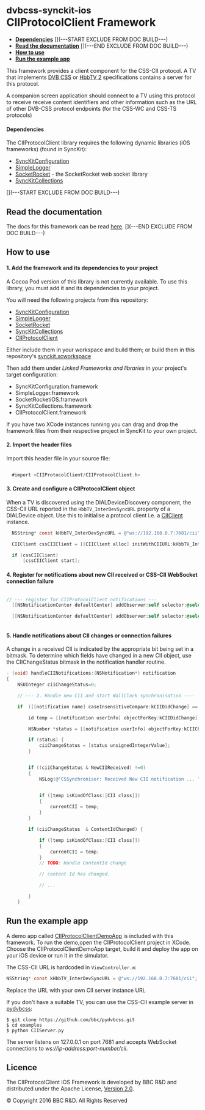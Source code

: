 # <small>dvbcss-synckit-ios</small><br/>CIIProtocolClient Framework

* **[Dependencies](#dependencies)**
[](---START EXCLUDE FROM DOC BUILD---)
* **[Read the documentation](#read-the-documentation)**
[](---END EXCLUDE FROM DOC BUILD---)
* **[How to use](#how-to-use)**
* **[Run the example app](#run-the-example-app)**

This framework provides a client component for the CSS-CII protocol. A TV that implements 
[DVB CSS](https://www.dvb.org/standards/dvb_css) or 
[HbbTV 2](http://hbbtv.org/resource-library/#specifications) specifications
contains a server for this protocol.

A companion screen application should connect to a TV using this protocol to receive
receive content identifiers and other information such as the URL of other
DVB-CSS protocol endpoints (for the CSS-WC and CSS-TS protocols)


#### Dependencies
The CIIProtocolClient library requires the following dynamic libraries (iOS frameworks) (found in SyncKit):

* [SyncKitConfiguration](../SyncKitConfiguration)
* [SimpleLogger](../SimpleLogger)
* [SocketRocket](../SocketRocket) - the SocketRocket web socket library
* [SyncKitCollections](../SyncKitCollections)



[](---START EXCLUDE FROM DOC BUILD---)
## Read the documentation
The docs for this framework can be read [here](https://bbc.github.io/dvbcss-synckit-ios/latest/CIIProtocolClient).
[](---END EXCLUDE FROM DOC BUILD---)



## How to use

#### 1. Add the framework and its dependencies to your project

A Cocoa Pod version of this library is not currently available. To use this library, you must add it and its dependencies to your project.

You will need the following projects from this repository:

  * [SyncKitConfiguration](../SyncKitConfiguration)
  * [SimpleLogger](../SimpleLogger)
  * [SocketRocket](../SocketRocket)
  * [SyncKitCollections](../SyncKitCollections)
  * [CIIProtocolClient](.)

Either include them in your workspace and build them; or build them in this repository's [synckit.xcworkspace](../synckit.xcworkspace)

Then add them under *Linked Frameworks and libraries* in your project's target configuration:

  * SyncKitConfiguration.framework
  * SimpleLogger.framework
  * SocketRocketiOS.framework
  * SyncKitCollections.framework
  * CIIProtocolClient.framework

If you have two XCode instances running you can drag and drop the framework files from their respective project in SyncKit to your own project.

#### 2. Import the header files

Import this header file in your source file:

```objective-c

  #import <CIIProtocolClient/CIIProtocolClient.h>

```
#### 3. Create and configure a CIIProtocolClient object

When a TV is discovered using the DIALDeviceDiscovery component, the CSS-CII URL reported in the `HbbTV_InterDevSyncURL` property of a DIALDevice object.
Use this to initialise a protocol client i.e. a [CIIClient]() instance.

```objective-c
  NSString* const kHbbTV_InterDevSyncURL = @"ws://192.168.0.7:7681/cii";

  CIIClient cssCIIClient = [[CIIClient alloc] initWithCIIURL:kHbbTV_InterDevSyncURL];

  if (cssCIIClient)
      [cssCIIClient start];

```

#### 4. Register for notifications about new CII received or CSS-CII WebSocket connection failure

```objective-c

// --- register for CIIProtocolClient notifications ---
  [[NSNotificationCenter defaultCenter] addObserver:self selector:@selector(handleCIINotifications:) name:kCIIConnectionFailure object:nil];

  [[NSNotificationCenter defaultCenter] addObserver:self selector:@selector(handleCIINotifications:) name:kCIIDidChange object:nil];



```

#### 5. Handle notifications about CII changes or connection failures

A change in a received CII is indicated by the appropriate bit being set in a bitmask.  To determine
which fields have changed in a new CII object, use the CIIChangeStatus bitmask in the notification handler routine.

```objective-c
- (void) handleCIINotifications:(NSNotification*) notification
{
    NSUInteger ciiChangeStatus=0;

    // --- 2. Handle new CII and start WallClock synchronisation ----

    if  ([[notification name] caseInsensitiveCompare:kCIIDidChange] == 0) {

        id temp = [[notification userInfo] objectForKey:kCIIDidChange];

        NSNumber *status = [[notification userInfo] objectForKey:kCIIChangeStatusMask];

        if (status) {
            ciiChangeStatus = [status unsignedIntegerValue];
        }


        if ((ciiChangeStatus & NewCIIReceived) !=0)
        {
            NSLog(@"CSSynchroniser: Received New CII notification ... ");


            if ([temp isKindOfClass:[CII class]])
            {
                currentCII = temp;
            }
        }

        if (ciiChangeStatus  & ContentIdChanged) {

            if ([temp isKindOfClass:[CII class]])
            {
                currentCII = temp;
            }
            // TODO: Handle ContentId change

            // content Id has changed.

            // ...

        }
    }

```


## Run the example app
A demo app called [CIIProtocolClientDemoApp](CIIProtocolClientDemoApp/) is included with this framework. To run the demo,open the CIIProtocolClient project in XCode. Choose the CIIProtocolClientDemoApp target, build it and deploy the app on your iOS device or run it in the simulator.

The CSS-CII URL is hardcoded in `ViewController.m`:

```objective-c
NSString* const kHbbTV_InterDevSyncURL = @"ws://192.168.0.7:7681/cii";
```
Replace the URL with your own CII server instance URL

If you don't have a suitable TV, you can use the CSS-CII example server in [pydvbcss](https://github.com/bbc/pydvbcss):

```
$ git clone https://github.com/bbc/pydvbcss.git
$ cd examples
$ python CIIServer.py
```

The server listens on 127.0.0.1 on port 7681 and accepts WebSocket connections to *ws://ip-address:port-number/cii*.



## Licence

The CIIProtocolClient iOS Framework is developed by BBC R&D and distributed under the Apache License, [Version 2.0](http://www.apache.org/licenses/LICENSE-2.0).

© Copyright 2016 BBC R&D. All Rights Reserved
